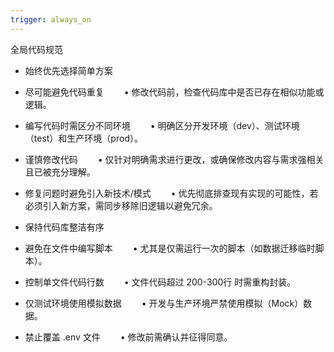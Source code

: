 ```yaml
---
trigger: always_on
---
```


全局代码规范
- 始终优先选择简单方案 
- 尽可能避免代码重复
  • 修改代码前，检查代码库中是否已存在相似功能或逻辑。
- 编写代码时需区分不同环境
  • 明确区分开发环境（dev）、测试环境（test）和生产环境（prod）。
- 谨慎修改代码
  • 仅针对明确需求进行更改，或确保修改内容与需求强相关且已被充分理解。
- 修复问题时避免引入新技术/模式
  • 优先彻底排查现有实现的可能性，若必须引入新方案，需同步移除旧逻辑以避免冗余。
- 保持代码库整洁有序
- 避免在文件中编写脚本
  • 尤其是仅需运行一次的脚本（如数据迁移临时脚本）。
- 控制单文件代码行数
  • 文件代码超过 200-300行 时需重构封装。
- 仅测试环境使用模拟数据
  • 开发与生产环境严禁使用模拟（Mock）数据。

- 禁止覆盖 .env 文件
  • 修改前需确认并征得同意。